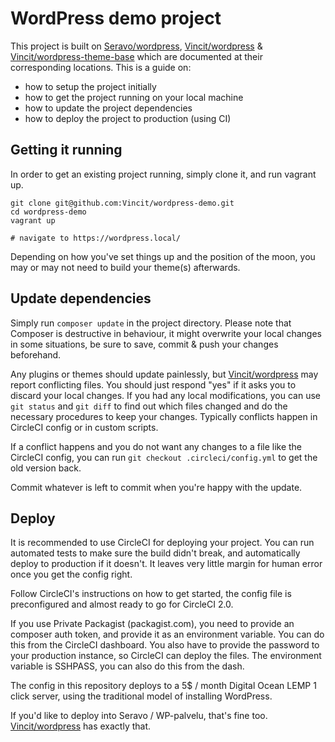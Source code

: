 # WordPress demo project

This project is built on [Seravo/wordpress][1], [Vincit/wordpress][2] & [Vincit/wordpress-theme-base][3] which are documented at their corresponding locations. This is a guide on:

- how to setup the project initially
- how to get the project running on your local machine
- how to update the project dependencies
- how to deploy the project to production (using CI)


## Getting it running
In order to get an existing project running, simply clone it, and run vagrant up.

```
git clone git@github.com:Vincit/wordpress-demo.git
cd wordpress-demo
vagrant up

# navigate to https://wordpress.local/
```

Depending on how you've set things up and the position of the moon, you may or may not need to build your theme(s) afterwards.

## Update dependencies
Simply run `composer update` in the project directory. Please note that Composer is destructive in behaviour, it might overwrite your local changes in some situations, be sure to save, commit & push your changes beforehand.

Any plugins or themes should update painlessly, but [Vincit/wordpress][2] may report conflicting files. You should just respond "yes" if it asks you to discard your local changes. If you had any local modifications, you can use `git status` and `git diff` to find out which files changed and do the necessary procedures to keep your changes. Typically conflicts happen in CircleCI config or in custom scripts.

If a conflict happens and you do not want any changes to a file like the CircleCI config, you can run `git checkout .circleci/config.yml` to get the old version back.

Commit whatever is left to commit when you're happy with the update.

## Deploy
It is recommended to use CircleCI for deploying your project. You can run automated tests to make sure the build didn't break, and automatically deploy to production if it doesn't. It leaves very little margin for human error once you get the config right.

Follow CircleCI's instructions on how to get started, the config file is preconfigured and almost ready to go for CircleCI 2.0.

If you use Private Packagist (packagist.com), you need to provide an composer auth token, and provide it as an environment variable. You can do this from the CircleCI dashboard.
You also have to provide the password to your production instance, so CircleCI can deploy the files. The environment variable is SSHPASS, you can also do this from the dash.

The config in this repository deploys to a 5$ / month Digital Ocean LEMP 1 click server, using the traditional model of installing WordPress.

If you'd like to deploy into Seravo / WP-palvelu, that's fine too. [Vincit/wordpress](https://github.com/Vincit/wordpress/blob/master/.circleci/config.yml) has exactly that.

[1]: https://github.com/Seravo/wordpress
[2]: https://github.com/Vincit/wordpress
[3]: https://github.com/Vincit/wordpress-theme-base
